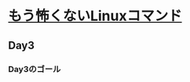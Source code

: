 # [もう怖くないLinuxコマンド](https://www.udemy.com/share/102dIu3@i-yWrjbxUE6eBfhLEs3KXIxOXvkijGy0AqIR4x5P4f9x_XMz3DMulDt8jpJJekuIWQ==/)
## Day3
### Day3のゴール
